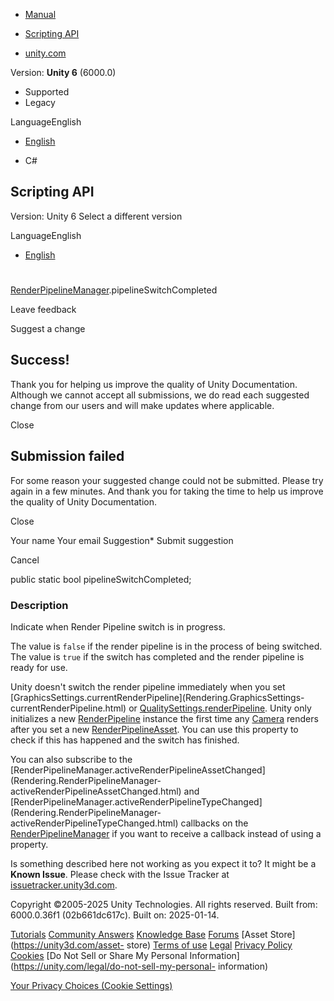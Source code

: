 [ ]()

  * [Manual](../Manual/index.html)
  * [Scripting API](../ScriptReference/index.html)

  * [unity.com](https://unity.com/)

Version: **Unity 6** (6000.0)

  * Supported
  * Legacy

LanguageEnglish

  * [English]()

  * C#

[ ](https://docs.unity3d.com)

## Scripting API

Version: Unity 6 Select a different version

LanguageEnglish

  * [English]()

#
[RenderPipelineManager](Rendering.RenderPipelineManager.html).pipelineSwitchCompleted

Leave feedback

Suggest a change

## Success!

Thank you for helping us improve the quality of Unity Documentation. Although
we cannot accept all submissions, we do read each suggested change from our
users and will make updates where applicable.

Close

## Submission failed

For some reason your suggested change could not be submitted. Please <a>try
again</a> in a few minutes. And thank you for taking the time to help us
improve the quality of Unity Documentation.

Close

Your name Your email Suggestion* Submit suggestion

Cancel

[ ]()

public static bool pipelineSwitchCompleted;

### Description

Indicate when Render Pipeline switch is in progress.

The value is `false` if the render pipeline is in the process of being
switched. The value is `true` if the switch has completed and the render
pipeline is ready for use.  
  
Unity doesn't switch the render pipeline immediately when you set
[GraphicsSettings.currentRenderPipeline](Rendering.GraphicsSettings-
currentRenderPipeline.html) or
[QualitySettings.renderPipeline](QualitySettings-renderPipeline.html). Unity
only initializes a new [RenderPipeline](Rendering.RenderPipeline.html)
instance the first time any [Camera](Camera.html) renders after you set a new
[RenderPipelineAsset](Rendering.RenderPipelineAsset.html). You can use this
property to check if this has happened and the switch has finished.  
  
You can also subscribe to the
[RenderPipelineManager.activeRenderPipelineAssetChanged](Rendering.RenderPipelineManager-
activeRenderPipelineAssetChanged.html) and
[RenderPipelineManager.activeRenderPipelineTypeChanged](Rendering.RenderPipelineManager-
activeRenderPipelineTypeChanged.html) callbacks on the
[RenderPipelineManager](Rendering.RenderPipelineManager.html) if you want to
receive a callback instead of using a property.

Is something described here not working as you expect it to? It might be a
**Known Issue**. Please check with the Issue Tracker at
[issuetracker.unity3d.com](https://issuetracker.unity3d.com).

Copyright ©2005-2025 Unity Technologies. All rights reserved. Built from:
6000.0.36f1 (02b661dc617c). Built on: 2025-01-14.

[Tutorials](https://unity3d.com/learn) [Community
Answers](https://answers.unity3d.com) [Knowledge
Base](https://support.unity3d.com/hc/en-us)
[Forums](https://forum.unity3d.com) [Asset Store](https://unity3d.com/asset-
store) [Terms of use](https://docs.unity3d.com/Manual/TermsOfUse.html)
[Legal](https://unity.com/legal) [Privacy
Policy](https://unity.com/legal/privacy-policy)
[Cookies](https://unity.com/legal/cookie-policy) [Do Not Sell or Share My
Personal Information](https://unity.com/legal/do-not-sell-my-personal-
information)

[Your Privacy Choices (Cookie Settings)](javascript:void\(0\);)

